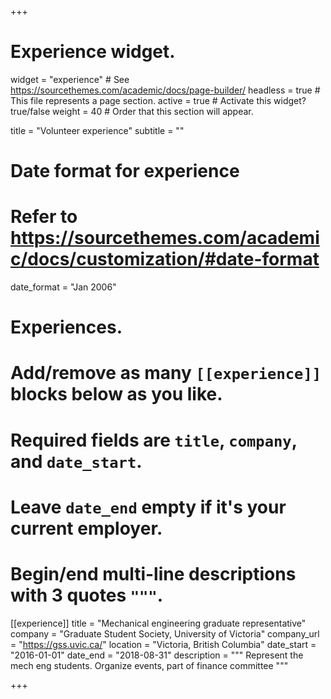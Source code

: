 +++
# Experience widget.
widget = "experience"  # See https://sourcethemes.com/academic/docs/page-builder/
headless = true  # This file represents a page section.
active = true # Activate this widget? true/false
weight = 40  # Order that this section will appear.

title = "Volunteer experience"
subtitle = ""

# Date format for experience
#   Refer to https://sourcethemes.com/academic/docs/customization/#date-format
date_format = "Jan 2006"

# Experiences.
#   Add/remove as many `[[experience]]` blocks below as you like.
#   Required fields are `title`, `company`, and `date_start`.
#   Leave `date_end` empty if it's your current employer.
#   Begin/end multi-line descriptions with 3 quotes `"""`.
[[experience]]
  title = "Mechanical engineering graduate representative"
  company = "Graduate Student Society, University of Victoria"
  company_url = "https://gss.uvic.ca/"
  location = "Victoria, British Columbia"
  date_start = "2016-01-01"
  date_end = "2018-08-31"
  description = """
  Represent the mech eng students. Organize events, part of finance committee 
"""

+++

